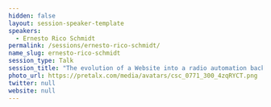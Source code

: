 ```yaml
---
hidden: false
layout: session-speaker-template
speakers: 
  - Ernesto Rico Schmidt
permalink: /sessions/ernesto-rico-schmidt/
name_slug: ernesto-rico-schmidt
session_type: Talk
session_title: "The evolution of a Website into a radio automation back-end."
photo_url: https://pretalx.com/media/avatars/csc_0771_300_4zqRYCT.png
twitter: null
website: null
---
```


